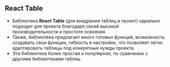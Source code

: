 ## React Table

+ Библиотека **React Table** (для внедрения таблиц в проект) идеально подходит для проекта благодаря своей высокой производительности и простоте освоения. 
+ Также, библиотека предлагает много готовых функций, возможность создавать свои функции, гибкость в настройке, что позволяет легко адаптировать таблицы под конкретные нужды проекта. 
+ Эта библиотека более простая и популярная, по сравнению с другими библиотеками таблиц.